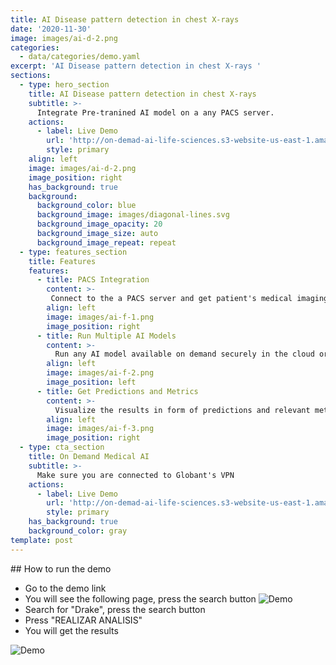 ```yaml
---
title: AI Disease pattern detection in chest X-rays 
date: '2020-11-30'
image: images/ai-d-2.png
categories:
  - data/categories/demo.yaml
excerpt: 'AI Disease pattern detection in chest X-rays '
sections:
  - type: hero_section
    title: AI Disease pattern detection in chest X-rays 
    subtitle: >-
      Integrate Pre-tranined AI model on a any PACS server.
    actions:
      - label: Live Demo
        url: 'http://on-demad-ai-life-sciences.s3-website-us-east-1.amazonaws.com/'
        style: primary
    align: left
    image: images/ai-d-2.png
    image_position: right
    has_background: true
    background:
      background_color: blue
      background_image: images/diagonal-lines.svg
      background_image_opacity: 20
      background_image_size: auto
      background_image_repeat: repeat
  - type: features_section
    title: Features
    features:
      - title: PACS Integration
        content: >-
         Connect to the a PACS server and get patient's medical imaging information to analyze.
        align: left
        image: images/ai-f-1.png
        image_position: right
      - title: Run Multiple AI Models
        content: >-
          Run any AI model available on demand securely in the cloud or in premises.
        align: left
        image: images/ai-f-2.png
        image_position: left
      - title: Get Predictions and Metrics 
        content: >-
          Visualize the results in form of predictions and relevant metrics.
        align: left
        image: images/ai-f-3.png
        image_position: right
  - type: cta_section
    title: On Demand Medical AI
    subtitle: >-
      Make sure you are connected to Globant's VPN
    actions:
      - label: Live Demo
        url: 'http://on-demad-ai-life-sciences.s3-website-us-east-1.amazonaws.com/'
        style: primary
    has_background: true
    background_color: gray
template: post
---
```

## How to run the demo

- Go to the demo link
- You will see the following page, press the search button
![Demo](/images/ai-d-1.png)
- Search for "Drake", press the search button
- Press "REALIZAR ANALISIS"
- You will get the results

![Demo](/images/ai-d-2.png)
